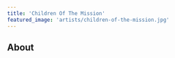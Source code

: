 ```yaml
---
title: 'Children Of The Mission'
featured_image: 'artists/children-of-the-mission.jpg'
---
```


## About


